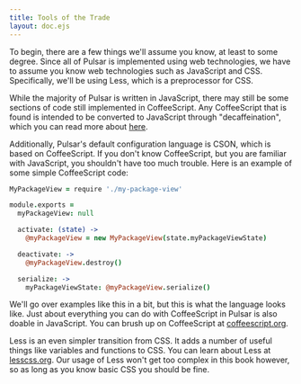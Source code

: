 ```yaml
---
title: Tools of the Trade
layout: doc.ejs
---
```


To begin, there are a few things we'll assume you know, at least to some degree.
Since all of Pulsar is implemented using web technologies, we have to assume you
know web technologies such as JavaScript and CSS. Specifically, we'll be using
Less, which is a preprocessor for CSS.

While the majority of Pulsar is written in JavaScript, there may still be some
sections of code still implemented in CoffeeScript. Any CoffeeScript that is found
is intended to be converted to JavaScript through "decaffeination", which you can
read more about [here](https://github.com/pulsar-edit/.github/blob/main/guides/how-to-decaf.md).

Additionally, Pulsar's default configuration language is CSON, which is based on
CoffeeScript. If you don't know CoffeeScript, but you are familiar with
JavaScript, you shouldn't have too much trouble. Here is an example of some
simple CoffeeScript code:

```coffee
MyPackageView = require './my-package-view'

module.exports =
  myPackageView: null

  activate: (state) ->
    @myPackageView = new MyPackageView(state.myPackageViewState)

  deactivate: ->
    @myPackageView.destroy()

  serialize: ->
    myPackageViewState: @myPackageView.serialize()
```

We'll go over examples like this in a bit, but this is what the language looks
like. Just about everything you can do with CoffeeScript in Pulsar is also
doable in JavaScript. You can brush up on CoffeeScript at [coffeescript.org](http://coffeescript.org).

Less is an even simpler transition from CSS. It adds a number of useful things
like variables and functions to CSS. You can learn about Less at [lesscss.org](http://lesscss.org/).
Our usage of Less won't get too complex in this book however, so as long as you
know basic CSS you should be fine.
